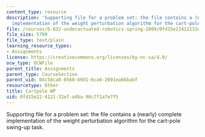 ```yaml
---
content_type: resource
description: 'Supporting file for a problem set: the file contains a (nearly) complete
  implementation of the weight perturbation algorithm for the cart-pole swing-up task.'
file: /courses/6-832-underactuated-robotics-spring-2009/0fd15e22412132efa4ba98c7f1a7e7f5_cartpole_wp.m
file_size: 5709
file_type: text/plain
learning_resource_types:
- Assignments
license: https://creativecommons.org/licenses/by-nc-sa/4.0/
ocw_type: OCWFile
parent_title: Assignments
parent_type: CourseSection
parent_uid: 04c58ca0-0560-b9d1-6ca6-2691ea66babf
resourcetype: Other
title: Cartpole WP
uid: 0fd15e22-4121-32ef-a4ba-98c7f1a7e7f5
---
```

Supporting file for a problem set: the file contains a (nearly) complete implementation of the weight perturbation algorithm for the cart-pole swing-up task.